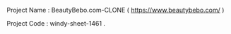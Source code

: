 Project Name : BeautyBebo.com-CLONE ( https://www.beautybebo.com/ )

Project Code : windy-sheet-1461
.
